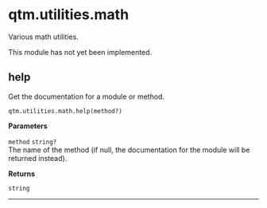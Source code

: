 # qtm.utilities.math

Various math utilities.

This module has not yet been implemented.

## help

Get the documentation for a module or method.
```
qtm.utilities.math.help(method?)
```

**Parameters**

`method` `string?`<br/>
The name of the method (if null, the documentation for the module will be returned instead).


**Returns**

`string` 

---

